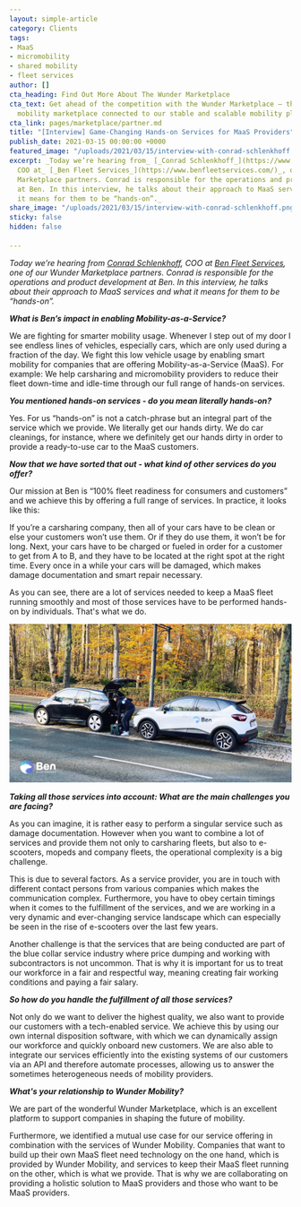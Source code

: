 ```yaml
---
layout: simple-article
category: Clients
tags:
- MaaS
- micromobility
- shared mobility
- fleet services
author: []
cta_heading: Find Out More About The Wunder Marketplace
cta_text: Get ahead of the competition with the Wunder Marketplace — the world’s first
  mobility marketplace connected to our stable and scalable mobility platform.
cta_link: pages/marketplace/partner.md
title: "[Interview] Game-Changing Hands-on Services for MaaS Providers"
publish_date: 2021-03-15 00:00:00 +0000
featured_image: "/uploads/2021/03/15/interview-with-conrad-schlenkhoff.png"
excerpt: _Today we’re hearing from_ [_Conrad Schlenkhoff_](https://www.linkedin.com/in/conrad-schlenkhoff/)_,
  COO at_ [_Ben Fleet Services_](https://www.benfleetservices.com/)_, one of our Wunder
  Marketplace partners. Conrad is responsible for the operations and product development
  at Ben. In this interview, he talks about their approach to MaaS services and what
  it means for them to be “hands-on”._
share_image: "/uploads/2021/03/15/interview-with-conrad-schlenkhoff.png"
sticky: false
hidden: false

---
```

_Today we’re hearing from_ [_Conrad Schlenkhoff_](https://www.linkedin.com/in/conrad-schlenkhoff/)_, COO at_ [_Ben Fleet Services_](https://www.benfleetservices.com/)_, one of our Wunder Marketplace partners. Conrad is responsible for the operations and product development at Ben. In this interview, he talks about their approach to MaaS services and what it means for them to be “hands-on”._

**_What is Ben’s impact in enabling Mobility-as-a-Service?_**

We are fighting for smarter mobility usage. Whenever I step out of my door I see endless lines of vehicles, especially cars, which are only used during a fraction of the day. We fight this low vehicle usage by enabling smart mobility for companies that are offering Mobility-as-a-Service (MaaS). For example: We help carsharing and micromobility providers to reduce their fleet down-time and idle-time through our full range of hands-on services.

**_You mentioned hands-on services - do you mean literally hands-on?_**

Yes. For us “hands-on” is not a catch-phrase but an integral part of the service which we provide. We literally get our hands dirty. We do car cleanings, for instance, where we definitely get our hands dirty in order to provide a ready-to-use car to the MaaS customers.

**_Now that we have sorted that out - what kind of other services do you offer?_**

Our mission at Ben is “100% fleet readiness for consumers and customers” and we achieve this by offering a full range of services. In practice, it looks like this:

If you’re a carsharing company, then all of your cars have to be clean or else your customers won’t use them. Or if they do use them, it won’t be for long. Next, your cars have to be charged or fueled in order for a customer to get from A to B, and they have to be located at the right spot at the right time. Every once in a while your cars will be damaged, which makes damage documentation and smart repair necessary.

As you can see, there are a lot of services needed to keep a MaaS fleet running smoothly and most of those services have to be performed hands-on by individuals. That's what we do.

![](/uploads/2021/03/15/wundermobilityblog-x-conradschlenkhoff.jpg)

**_Taking all those services into account: What are the main challenges you are facing?_**

As you can imagine, it is rather easy to perform a singular service such as damage documentation. However when you want to combine a lot of services and provide them not only to carsharing fleets, but also to e-scooters, mopeds and company fleets, the operational complexity is a big challenge.

This is due to several factors. As a service provider, you are in touch with different contact persons from various companies which makes the communication complex. Furthermore, you have to obey certain timings when it comes to the fulfillment of the services, and we are working in a very dynamic and ever-changing service landscape which can especially be seen in the rise of e-scooters over the last few years.

Another challenge is that the services that are being conducted are part of the blue collar service industry where price dumping and working with subcontractors is not uncommon. That is why it is important for us to treat our workforce in a fair and respectful way, meaning creating fair working conditions and paying a fair salary.

**_So how do you handle the fulfillment of all those services?_**

Not only do we want to deliver the highest quality, we also want to provide our customers with a tech-enabled service. We achieve this by using our own internal disposition software, with which we can dynamically assign our workforce and quickly onboard new customers. We are also able to integrate our services efficiently into the existing systems of our customers via an API and therefore automate processes, allowing us to answer the sometimes heterogeneous needs of mobility providers.

**_What's your relationship to Wunder Mobility?_**

We are part of the wonderful Wunder Marketplace, which is an excellent platform to support companies in shaping the future of mobility.

Furthermore, we identified a mutual use case for our service offering in combination with the services of Wunder Mobility. Companies that want to build up their own MaaS fleet need technology on the one hand, which is provided by Wunder Mobility, and services to keep their MaaS fleet running on the other, which is what we provide. That is why we are collaborating on providing a holistic solution to MaaS providers and those who want to be MaaS providers.